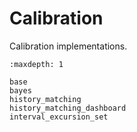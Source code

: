 # Calibration

Calibration implementations.

```{toctree}
:maxdepth: 1

base
bayes
history_matching
history_matching_dashboard
interval_excursion_set
```
